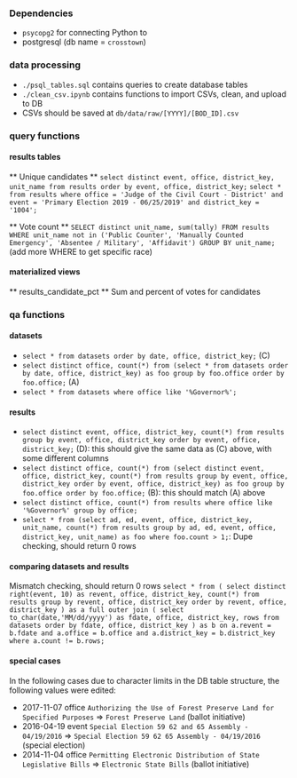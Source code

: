### Dependencies

- `psycopg2` for connecting Python to
- postgresql (db name = `crosstown`)

### data processing
- `./psql_tables.sql` contains queries to create database tables
- `./clean_csv.ipynb` contains functions to import CSVs, clean, and upload to DB
- CSVs should be saved at `db/data/raw/[YYYY]/[BOD_ID].csv`

### query functions

#### results tables

** Unique candidates **
`select distinct event, office, district_key, unit_name from results order by event, office, district_key;`
`select * from results where office = 'Judge of the Civil Court - District' and event = 'Primary Election 2019 - 06/25/2019' and district_key = '1004';`

** Vote count **
`SELECT distinct unit_name, sum(tally) FROM results WHERE unit_name not in ('Public Counter', 'Manually Counted Emergency', 'Absentee / Military', 'Affidavit') GROUP BY unit_name;` (add more WHERE to get specific race)

#### materialized views

** results_candidate_pct **
Sum and percent of votes for candidates

### qa functions

#### datasets

- `select * from datasets order by date, office, district_key;` (C)
- `select distinct office, count(*) from (select * from datasets order by date, office, district_key) as foo group by foo.office order by foo.office;` (A)
- `select * from datasets where office like '%Governor%';`

#### results

- `select distinct event, office, district_key, count(*) from results group by event, office, district_key order by event, office, district_key;` (D): this should give the same data as (C) above, with some different columns
- `select distinct office, count(*) from (select distinct event, office, district_key, count(*) from results group by event, office, district_key order by event, office, district_key) as foo group by foo.office order by foo.office;` (B): this should match (A) above
- `select distinct office, count(*) from results where office like '%Governor%' group by office;`
- `select * from (select ad, ed, event, office, district_key, unit_name, count(*) from results group by ad, ed, event, office, district_key, unit_name) as foo where foo.count > 1;`: Dupe checking, should return 0 rows

#### comparing datasets and results

Mismatch checking, should return 0 rows
`select * from ( select distinct right(event, 10) as revent, office, district_key, count(*) from results group by revent, office, district_key order by revent, office, district_key ) as a full outer join ( select to_char(date,'MM/dd/yyyy') as fdate, office, district_key, rows from datasets order by fdate, office, district_key ) as b on a.revent = b.fdate and a.office = b.office and a.district_key = b.district_key where a.count != b.rows;`

#### special cases

In the following cases due to character limits in the DB table structure, the following values were edited:

- 2017-11-07 office `Authorizing the Use of Forest Preserve Land for Specified Purposes` => `Forest Preserve Land` (ballot initiative)
- 2016-04-19 event `Special Election 59 62 and 65 Assembly - 04/19/2016` => `Special Election 59 62 65 Assembly - 04/19/2016` (special election)
- 2014-11-04 office `Permitting Electronic Distribution of State Legislative Bills` => `Electronic State Bills` (ballot initiative)
